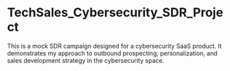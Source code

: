# TechSales_Cybersecurity_SDR_Project
This is a mock SDR campaign designed for a cybersecurity SaaS product. It demonstrates my approach to outbound prospecting, personalization, and sales development strategy in the cybersecurity space.
